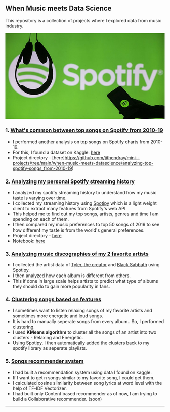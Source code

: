 ## When Music meets Data Science


This repository is a collection of projects where I explored data from music industry.

![Spotify](images/spotify.jpg)

### 1. [What's common between top songs on Spotify from 2010-19](https://github.com/jithendray/mini--projects/tree/main/when-music-meets-datascience/analyzing-top-spotify-songs_from-2010-19)

- I performed another analysis on top songs on Spotify charts from 2010-19.
- For this, I found a dataset on Kaggle. [here](https://www.kaggle.com/leonardopena/top-spotify-songs-from-20102019-by-year)
- Project directory - [here]https://github.com/jithendray/mini--projects/tree/main/when-music-meets-datascience/analyzing-top-spotify-songs_from-2010-19)

### 2. [Analyzing my personal Spotify streaming history](https://github.com/jithendray/mini--projects/tree/main/when-music-meets-datascience/analyzing-my-music-taste-variation)

- I analyzed my spotify streaming history to understand how my music taste is varying over time.
- I collected my streaming history using [Spotipy](https://spotipy.readthedocs.io/en/2.16.1/) which is a light weight client to extract many features from Spotify's web API.
- This helped me to find out my top songs, artists, genres and time I am spending on each of them.
- I then compared my music preferences to top 50 songs of 2019 to see how different my taste is from the world's general preferences.
- Project directory - [here](https://github.com/jithendray/mini--projects/tree/main/when-music-meets-datascience/analyzing-my-music-taste-variation)
- Notebook: [here](https://nbviewer.org/github/jithendrabsy/mini-projects/blob/main/when-music-meets-datascience/analyzing-my-music-taste-variation/analyzing-variation-in-my-music-taste.ipynb)


### 3. [Analyzing music discographies of my 2 favorite artists](https://github.com/jithendray/mini--projects/tree/main/when-music-meets-datascience/analyzing-favorite-artists)
- I collected the artist data of [Tyler, the creator](https://open.spotify.com/artist/4V8LLVI7PbaPR0K2TGSxFF) and [Black Sabbath](https://open.spotify.com/artist/5M52tdBnJaKSvOpJGz8mfZ) using Spotipy.
- I then analyzed how each album is different from others.
- This if done in large scale helps artists to predict what type of albums they should do to gain more popularity in fans.


### 4. [Clustering songs based on features](https://github.com/jithendray/mini--projects/tree/main/when-music-meets-datascience/clustering-songs-based-on-features)
- I sometimes want to listen relaxing songs of my favorite artists and sometimes more energetic and loud songs.
- It is hard to manually seperate songs from every album.. So, I performed clustering.
- I used **KMeans algorithm** to cluster all the songs of an artist into two clusters - Relaxing and Energetic.
- Using Spotipy, I then automatically added the clusters back to my spotify library as seperate playlists.


### 5. [Songs recommender system](https://github.com/jithendray/mini--projects/tree/main/when-music-meets-datascience/songs-recommender)
- I had built a recommendation system using data I found on kaggle.
- If I want to get n songs similar to my favorite song, I could get them.
- I calculated cosine siimilarity between song lyrics at word level with the help of TF-IDF Vectorizer.
- I had built only Content based recommender as of now, I am trying to build a Collaborative recommender. (soon)


******

